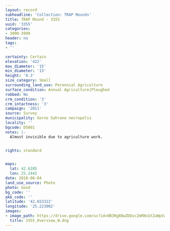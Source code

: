 ```yaml
---
layout: record
subheadline: 'Collection: TRAP Mounds'
title: TRAP Mound - 3355
uuid: '3355'
categories:
- 3000-3999
header: no
tags:
- ''

certainty: Certain
elevation: '422'
max_diameter: '15'
min_diameter: '13'
height: '0.3'
size_category: Small
surrounding_land_use: Perennial Agriculture
surface_condition: Annual Agriculture|Ploughed
robbed: No
crm_condition: '3'
crm_intactness: '3'
campaign: '2011'
source: Survey
municipality: Gorno Sahrane necropolis
locality: ''
bgcode: DS001
notes: |-
  Almost invisible due to agriculture work.


rights: standard


maps:
  lat: 42.6285
  lon: 25.2442
date: 2018-06-04
land_use_source: Photo
photo: Good
bg_code: ''
akb_code: ''
latitude: '42.653322'
longitude: '25.223002'
images:
- image_path: https://drive.google.com/uc?id=0B3Rg88wZDQscZmRNcGtZaWpVaUk
  title: 3355_Overview_W.dng
---
```

